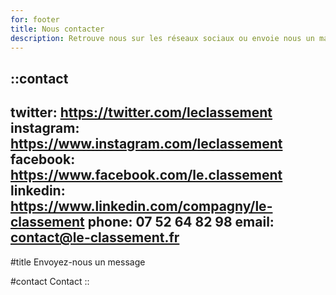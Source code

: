 ```yaml
---
for: footer
title: Nous contacter
description: Retrouve nous sur les réseaux sociaux ou envoie nous un mail ! Tu trouveras aussi des réponses à tes questions via la faq présente sur la page.
--- 
```


::contact
---
twitter: https://twitter.com/leclassement
instagram: https://www.instagram.com/leclassement
facebook: https://www.facebook.com/le.classement
linkedin: https://www.linkedin.com/compagny/le-classement
phone: 07 52 64 82 98
email: contact@le-classement.fr
---

#title
Envoyez-nous un message

#contact
Contact
::
